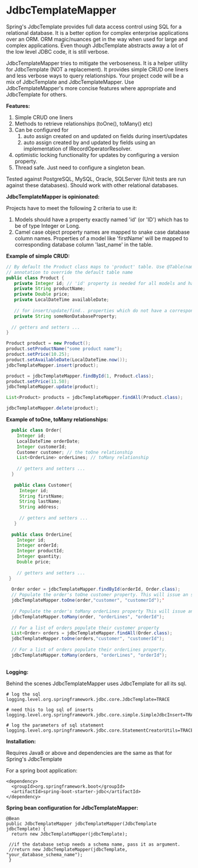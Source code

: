 # JdbcTemplateMapper #

Spring's JdbcTemplate provides full data access control using SQL for a relational database. It is a better option for complex enterprise applications over an ORM. ORM magic/nuances get in the way when used for large and complex applications. Even though JdbcTemplate abstracts away a lot of the low level JDBC code, it is still verbose.

JdbcTemplateMapper tries to mitigate the verboseness. It is a helper utility for JdbcTemplate (NOT a replacement). It provides simple CRUD one liners and less verbose ways to query relationships. Your project code will be a mix of
JdbcTemplate and JdbcTemplateMapper. Use JdbcTemplateMapper's more concise features where appropriate and JdbcTemplate for others.

**Features:** 
 1. Simple CRUD one liners
 2. Methods to retrieve relationships (toOne(), toMany() etc)
 3. Can be configured for
    1. auto assign created on and updated on fields during insert/updates
    2. auto assign created by and updated by fields using an implementation of IRecordOperatorResolver.
 4. optimistic locking functionality for updates by configuring a version property.
 5. Thread safe. Just need to configure a singleton bean.
 
Tested against PostgreSQL, MySQL, Oracle, SQLServer (Unit tests are run against these databases). Should work with other relational databases.

 **JdbcTemplateMapper is opinionated:** 
 
 Projects have to meet the following 2 criteria to use it:
 1. Models should have a property exactly named 'id' (or 'ID') which has to be of type Integer or Long.
 2. Camel case object property names are mapped to snake case database column names. Properties of a model like 'firstName' will be mapped to corresponding database column 'last_name' in the table. 
 
 **Example of simple CRUD:** 
 
 ```java
 // By default the Product class maps to 'product' table. Use @Table(name="some_other_tablename") 
 // annotation to override the default table name
 public class Product { 
    private Integer id; // 'id' property is needed for all models and has to be of type Integer or Long
    private String productName;
    private Double price;
    private LocalDateTime availableDate;
    
    // for insert/update/find.. properties which do not have a corresponding snake case column in database table will be ignored
    private String someNonDatabaseProperty;
    
   // getters and setters ...
 }
 
 Product product = new Product();
 product.setProductName("some product name");
 product.setPrice(10.25);
 product.setAvailableDate(LocalDateTime.now());
 jdbcTemplateMapper.insert(product);

 product = jdbcTemplateMapper.findById(1, Product.class);
 product.setPrice(11.50); 
 jdbcTemplateMapper.update(product);
 
 List<Product> products = jdbcTemplateMapper.findAll(Product.class);
 
 jdbcTemplateMapper.delete(product);
 
 ```
 
 **Example of toOne, toMany relationships:**
 
 ```java
   public class Order{
     Integer id;
     LocalDateTime orderDate;
     Integer customerId; 
     Customer customer; // the toOne relationship
     List<OrderLine> orderLines; // toMany relationship
     
     // getters and setters ...
   }
    
    public class Customer{
      Integer id;
      String firstName;
      String lastName;
      String address;
      
      // getters and setters ...
    }
    
   public class OrderLine{
     Integer id;
     Integer orderId; 
     Integer productId;
     Integer quantity;
     Double price;
     
     // getters and setters ...
  }
    
   Order order = jdbcTemplateMapper.findById(orderId, Order.class);
   // Populate the order's toOne customer property. This will issue an sql query
   jdbcTemplateMapper.toOne(order,"customer", "customerId");'
   
   // Populate the order's toMany orderLines property This will issue an sql query
   jdbcTemplateMapper.toMany(order, "orderLines", "orderId");
   
   // For a list of orders populate their customer property
   List<Order> orders = jdbcTemplateMapper.findAll(Order.class);
   jdbcTemplateMapper.toOne(orders,"customer", "customerId");
   
   // For a list of orders populate their orderLines property. 
   jdbcTemplateMapper.toMany(orders, "orderLines", "orderId");
   
 ```
 
 **Logging:**
 
 Behind the scenes JdbcTemplateMapper uses JdbcTemplate for all its sql.
 
 ```
 # log the sql
 logging.level.org.springframework.jdbc.core.JdbcTemplate=TRACE

 # need this to log sql of inserts
 logging.level.org.springframework.jdbc.core.simple.SimpleJdbcInsert=TRACE

 # log the parameters of sql statement
 logging.level.org.springframework.jdbc.core.StatementCreatorUtils=TRACE
 
 ```
 
 **Installation:** 
 
 Requires Java8 or above and dependencies are the same as that for Spring's JdbcTemplate
 
 For a spring boot application:
 
 ```
 <dependency>
   <groupId>org.springframework.boot</groupId>
   <artifactId>spring-boot-starter-jdbc</artifactId>
 </dependency>
 ```
 
 **Spring bean configuration for JdbcTemplateMapper:** 
 
 ```
 @Bean
 public JdbcTemplateMapper jdbcTemplateMapper(JdbcTemplate jdbcTemplate) {
   return new JdbcTemplateMapper(jdbcTemplate);
      
  //if the database setup needs a schema name, pass it as argument.
  //return new JdbcTemplateMapper(jdbcTemplate, "your_database_schema_name");  
  }
  
  ```